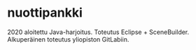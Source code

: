 # nuottipankki

2020 aloitettu Java-harjoitus. Toteutus Eclipse + SceneBuilder.
Alkuperäinen toteutus yliopiston GitLabiin.
